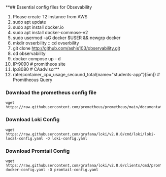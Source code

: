 **## Essential config files for Obsevability

1. Please create T2 instance from AWS 
2. sudo apt update 
3. sudo apt install docker.io
4. sudo apt install docker-commose-v2
5. sudo usermod -aG docker $USER && newgrp docker
6. mkdir ovserbility :: cd ovserbility
7. git clone http://github.com/ashis103/observability.git
8. cd observability
9. docker compose up - d
10. IP:9090   # promitheos site
11. Ip:8080  # CAadvisor**
12. rate(container_cpu_usage_secound_total{name="students-app"}[5m])   # Promitheous Query 

### Download the prometheus config file  
  
	wget https://raw.githubusercontent.com/prometheus/prometheus/main/documentation/examples/prometheus.yml**


### Download Loki Config 
	wget https://raw.githubusercontent.com/grafana/loki/v2.8.0/cmd/loki/loki-local-config.yaml -O loki-config.yaml

  
### Download Promtail Config

 
	wget https://raw.githubusercontent.com/grafana/loki/v2.8.0/clients/cmd/promtail/promtail-docker-config.yaml -O promtail-config.yaml
